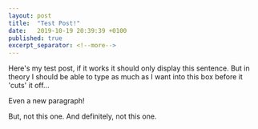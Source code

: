 ```yaml
---
layout: post
title:  "Test Post!"
date:   2019-10-19 20:39:39 +0100
published: true
excerpt_separator: <!--more-->
---
```


Here's my test post, if it works it should only display this sentence. But in theory I should be able to type as much as I want into this box before it 'cuts' it off...

Even a new paragraph!

<!--more-->
But, not this one. And definitely, not this one.